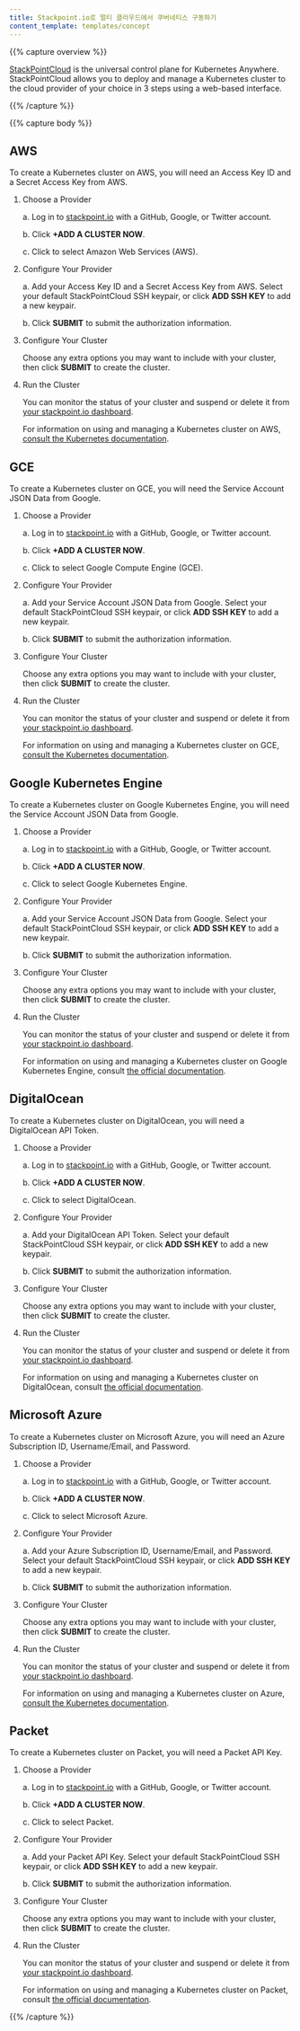 ```yaml
---
title: Stackpoint.io로 멀티 클라우드에서 쿠버네티스 구동하기
content_template: templates/concept
---
```


{{% capture overview %}}

[StackPointCloud](https://stackpoint.io/) is the universal control plane for Kubernetes Anywhere. StackPointCloud allows you to deploy and manage a Kubernetes cluster to the cloud provider of your choice in 3 steps using a web-based interface.

{{% /capture %}}

{{% capture body %}}

## AWS

To create a Kubernetes cluster on AWS, you will need an Access Key ID and a Secret Access Key from AWS.

1. Choose a Provider

    a. Log in to [stackpoint.io](https://stackpoint.io) with a GitHub, Google, or Twitter account.

    b. Click **+ADD A CLUSTER NOW**.

    c. Click to select Amazon Web Services (AWS).

1. Configure Your Provider

    a. Add your Access Key ID and a Secret Access Key from AWS. Select your default StackPointCloud SSH keypair, or click **ADD SSH KEY** to add a new keypair.

    b. Click **SUBMIT** to submit the authorization information.

1. Configure Your Cluster

    Choose any extra options you may want to include with your cluster, then click **SUBMIT** to create the cluster. 

1. Run the Cluster

    You can monitor the status of your cluster and suspend or delete it from [your stackpoint.io dashboard](https://stackpoint.io/#/clusters).

    For information on using and managing a Kubernetes cluster on AWS, [consult the  Kubernetes documentation](/docs/getting-started-guides/aws/).


## GCE

To create a Kubernetes cluster on GCE, you will need the Service Account JSON Data from Google.

1. Choose a Provider

    a. Log in to [stackpoint.io](https://stackpoint.io) with a GitHub, Google, or Twitter account.

    b. Click **+ADD A CLUSTER NOW**.

    c. Click to select Google Compute Engine (GCE).

1. Configure Your Provider

    a. Add your Service Account JSON Data from Google. Select your default StackPointCloud SSH keypair, or click **ADD SSH KEY** to add a new keypair.

    b. Click **SUBMIT** to submit the authorization information.

1. Configure Your Cluster

    Choose any extra options you may want to include with your cluster, then click **SUBMIT** to create the cluster. 

1. Run the Cluster

    You can monitor the status of your cluster and suspend or delete it from [your stackpoint.io dashboard](https://stackpoint.io/#/clusters).

    For information on using and managing a Kubernetes cluster on GCE, [consult the  Kubernetes documentation](/docs/getting-started-guides/gce/).


## Google Kubernetes Engine

To create a Kubernetes cluster on Google Kubernetes Engine, you will need the Service Account JSON Data from Google.

1. Choose a Provider

    a. Log in to [stackpoint.io](https://stackpoint.io) with a GitHub, Google, or Twitter account.

    b. Click **+ADD A CLUSTER NOW**.

    c. Click to select Google Kubernetes Engine.

1. Configure Your Provider

    a. Add your Service Account JSON Data from Google. Select your default StackPointCloud SSH keypair, or click **ADD SSH KEY** to add a new keypair.

    b. Click **SUBMIT** to submit the authorization information.

1. Configure Your Cluster

    Choose any extra options you may want to include with your cluster, then click **SUBMIT** to create the cluster. 

1. Run the Cluster

    You can monitor the status of your cluster and suspend or delete it from [your stackpoint.io dashboard](https://stackpoint.io/#/clusters).

    For information on using and managing a Kubernetes cluster on Google Kubernetes Engine, consult [the official documentation](/docs/home/).


## DigitalOcean

To create a Kubernetes cluster on DigitalOcean, you will need a DigitalOcean API Token.

1. Choose a Provider

    a. Log in to [stackpoint.io](https://stackpoint.io) with a GitHub, Google, or Twitter account.

    b. Click **+ADD A CLUSTER NOW**.

    c. Click to select DigitalOcean.

1. Configure Your Provider

    a. Add your DigitalOcean API Token. Select your default StackPointCloud SSH keypair, or click **ADD SSH KEY** to add a new keypair.

    b. Click **SUBMIT** to submit the authorization information.

1. Configure Your Cluster

    Choose any extra options you may want to include with your cluster, then click **SUBMIT** to create the cluster. 

1. Run the Cluster

    You can monitor the status of your cluster and suspend or delete it from [your stackpoint.io dashboard](https://stackpoint.io/#/clusters).

    For information on using and managing a Kubernetes cluster on DigitalOcean, consult [the official documentation](/docs/home/).


## Microsoft Azure

To create a Kubernetes cluster on Microsoft Azure, you will need an Azure Subscription ID, Username/Email, and Password.

1. Choose a Provider

    a. Log in to [stackpoint.io](https://stackpoint.io) with a GitHub, Google, or Twitter account.

    b. Click **+ADD A CLUSTER NOW**.

    c. Click to select Microsoft Azure.

1. Configure Your Provider

    a. Add your Azure Subscription ID, Username/Email, and Password. Select your default StackPointCloud SSH keypair, or click **ADD SSH KEY** to add a new keypair.

    b. Click **SUBMIT** to submit the authorization information.

1. Configure Your Cluster

    Choose any extra options you may want to include with your cluster, then click **SUBMIT** to create the cluster. 

1. Run the Cluster

    You can monitor the status of your cluster and suspend or delete it from [your stackpoint.io dashboard](https://stackpoint.io/#/clusters).

    For information on using and managing a Kubernetes cluster on Azure, [consult the  Kubernetes documentation](/docs/getting-started-guides/azure/).


## Packet

To create a Kubernetes cluster on Packet, you will need a Packet API Key.

1. Choose a Provider

    a. Log in to [stackpoint.io](https://stackpoint.io) with a GitHub, Google, or Twitter account.

    b. Click **+ADD A CLUSTER NOW**.

    c. Click to select Packet.

1. Configure Your Provider

    a. Add your Packet API Key. Select your default StackPointCloud SSH keypair, or click **ADD SSH KEY** to add a new keypair.

    b. Click **SUBMIT** to submit the authorization information.

1. Configure Your Cluster

    Choose any extra options you may want to include with your cluster, then click **SUBMIT** to create the cluster. 

1. Run the Cluster

    You can monitor the status of your cluster and suspend or delete it from [your stackpoint.io dashboard](https://stackpoint.io/#/clusters).

    For information on using and managing a Kubernetes cluster on Packet, consult [the official documentation](/docs/home/).

{{% /capture %}}
